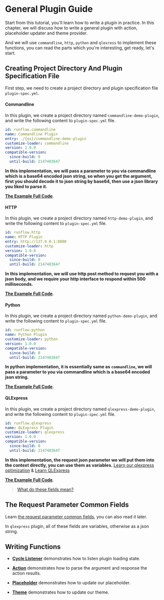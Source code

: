 # General Plugin Guide

Start from this tutorial, you'll learn how to write a plugin in practice. In this chapter, we will discuss how to write a general plugin with action, placeholder updater and theme provider.

And we will use `commandline`, `http`, `python` and `qlexress` to implement these functions, you can read the parts which you're interesting, get ready, let's start.

## Creating Project Directory And Plugin Specification File

First step, we need to create a project directory and plugin specification file `plugin-spec.yml`.

<!-- tabs:start -->

#### **Commandline**

In this plugin, we create a project directory named `commandline-demo-plugin`, and write the following content to `plugin-spec.yml` file.

```yaml
id: runflow.commandline
name: Commandline Plugin
entry: ./{os}/commandline-demo-plugin
customize-loader: commandline
version: 1.0.0
compatible-version:
  since-build: 0
  until-build: 2147483647
```

**In this implementation, we will pass a parameter to you via commandline which is a base64 encoded json string, so when you get the argument, first you should decode it to json string by base64, then use a json library you liked to parse it.**

[**The Example Full Code**](https://github.com/myrestop/myflow-plugin-guide/tree/master/general-plugin-guide/commandline-demo-plugin).

#### **HTTP**

In this plugin, we create a project directory named `http-demo-plugin`, and write the following content to `plugin-spec.yml` file.

```yaml
id: runflow.http
name: HTTP Plugin
entry: http://127.0.0.1:8080
customize-loader: http
version: 1.0.0
compatible-version:
  since-build: 0
  until-build: 2147483647
```

**In this implementation, we will use http post method to request you with a json body, and we require your http interface to respond within 500 milliseconds.** 

[**The Example Full Code**](https://github.com/myrestop/myflow-plugin-guide/tree/master/general-plugin-guide/http-demo-plugin).

#### **Python**

In this plugin, we create a project directory named `python-demo-plugin`, and write the following content to `plugin-spec.yml` file.

```yaml
id: runflow.python
name: Python Plugin
customize-loader: python
version: 1.0.0
compatible-version:
  since-build: 0
  until-build: 2147483647
```

**In python implementation, it is essentially same as `commandline`, we will pass a parameter to you via commandline which is a base64 encoded json string.**

[**The Example Full Code**](https://github.com/myrestop/myflow-plugin-guide/tree/master/general-plugin-guide/python-demo-plugin).

#### **QLExpress**

In this plugin, we create a project directory named `qlexpress-demo-plugin`, and write the following content to `plugin-spec.yml` file.

```yaml
id: runflow.qlexpress
name: QLExpress Plugin
customize-loader: qlexpress
version: 1.0.0
compatible-version:
  since-build: 0
  until-build: 2147483647
```

**In this implementation, the request json parameter we will put them into the context directly, you can use them as variables.** [Learn our qlexpress optimization](appendix/qlexpress.md#qlexpress) & [Learn QLExpress](https://github.com/alibaba/QLExpress)

[**The Example Full Code**](https://github.com/myrestop/myflow-plugin-guide/tree/master/general-plugin-guide/qlexpress-demo-plugin).

<!-- tabs:end -->

> [What do these fields mean?](appendix/plugin_specification.md#plugin-specification)

## The Request Parameter Common Fields

Learn [the request parameter common fields](appendix/json_rpc.md#the-request-parameter-common-fields), you can also read it later.

In `qlexpress` plugin, all of these fields are variables, otherwise as a json string.

## Writing Functions

- [**Cycle Listener**](general-plugin-guide/cycle-listener.md#cycle-listener) demonstrates how to listen plugin loading state.

- [**Action**](general-plugin-guide/action.md#action) demonstrates how to parse the argument and response the action results.

- [**Placeholder**](general-plugin-guide/placeholder.md#placeholder) demonstrates how to update our placeholder.

- [**Theme**](general-plugin-guide/theme.md#theme) demonstrates how to update our theme.
